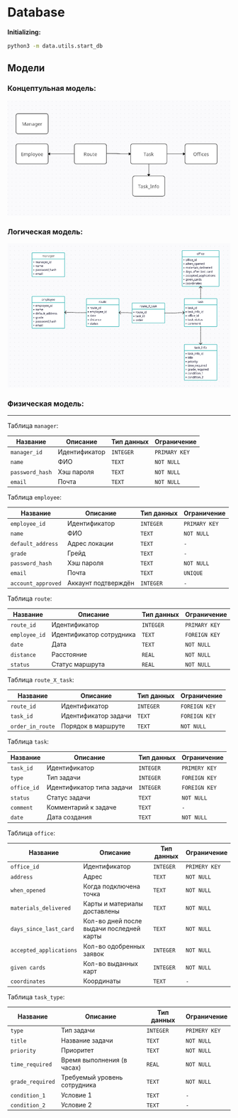 # Database


**Initializing:**
```bash
python3 -m data.utils.start_db
```


## Модели

### Концептульная модель:
![](docs/conceptual_model.png)

### Логическая модель:
![](docs/logical_model.png)

### Физическая модель:

---

Таблица `manager`:

| Название          | Описание           | Тип данных | Ограничение   |
|-------------------|--------------------|------------|---------------|
| `manager_id`      | Идентификатор      | `INTEGER`  | `PRIMARY KEY` |
| `name`            | ФИО                | `TEXT`     | `NOT NULL`    |
| `password_hash`   | Хэш пароля         | `TEXT`     | `NOT NULL`    |
| `email`           | Почта              | `TEXT`     | `NOT NULL`    |

Таблица `employee`:

| Название           | Описание            | Тип данных | Ограничение   |
|--------------------|---------------------|------------|---------------|
| `employee_id`      | Идентификатор       | `INTEGER`  | `PRIMARY KEY` |
| `name`             | ФИО                 | `TEXT`     | `NOT NULL`    |
| `default_address`  | Адрес локации       | `TEXT`     | `-`           |
| `grade`            | Грейд               | `TEXT`     | `-`           |
| `password_hash`    | Хэш пароля          | `TEXT`     | `NOT NULL`    |
| `email`            | Почта               | `TEXT`     | `UNIQUE`      |
| `account_approved` | Аккаунт подтверждён | `INTEGER`  | `-`           |

Таблица `route`:

| Название      | Описание                 | Тип данных | Ограничение    |
|---------------|--------------------------|------------|----------------|
| `route_id`    | Идентификатор            | `INTEGER`  | `PRIMARY KEY`  |
| `employee_id` | Идентификатор сотрудника | `TEXT`     | `FOREIGN KEY`  |
| `date`        | Дата                     | `TEXT`     | `NOT NULL`     |
| `distance`    | Расстояние               | `REAL`     | `NOT NULL`     |
| `status`      | Статус маршрута          | `REAL`     | `NOT NULL`     |

Таблица `route_X_task`:

| Название         | Описание             | Тип данных | Ограничение    |
|------------------|----------------------|------------|----------------|
| `route_id`       | Идентификатор        | `INTEGER`  | `FOREIGN KEY`  |
| `task_id`        | Идентификатор задачи | `TEXT`     | `FOREIGN KEY`  |
| `order_in_route` | Порядок в маршруте   | `TEXT`     | `NOT NULL`     |

Таблица `task`:

| Название    | Описание                  | Тип данных | Ограничение   |
|-------------|---------------------------|------------|---------------|
| `task_id`   | Идентификатор             | `INTEGER`  | `PRIMERY KEY` |
| `type`      | Тип задачи                | `INTEGER`  | `FOREIGN KEY` |
| `office_id` | Идентификатор типа задачи | `INTEGER`  | `FOREIGN KEY` |
| `status`    | Статус задачи             | `TEXT`     | `NOT NULL`    |
| `comment`   | Комментарий к задаче      | `TEXT`     | `-`           |
| `date`      | Дата создания             | `TEXT`     | `NOT NULL`    |

Таблица `office`:

| Название                | Описание                                 | Тип данных | Ограничение   |
|-------------------------|------------------------------------------|------------|---------------|
| `office_id`             | Идентификатор                            | `INTEGER`  | `PRIMERY KEY` |
| `address`               | Адрес                                    | `TEXT`     | `NOT NULL`    |
| `when_opened`           | Когда подключена точка                   | `TEXT`     | `NOT NULL`    |
| `materials_delivered`   | Карты и материалы доставлены             | `TEXT`     | `NOT NULL`    |
| `days_since_last_card`  | Кол-во дней после выдачи последней карты | `TEXT`     | `NOT NULL`    |
| `accepted_applications` | Кол-во одобренных заявок                 | `INTEGER`  | `NOT NULL`    |
| `given cards`           | Кол-во выданных карт                     | `INTEGER`  | `NOT NULL`    |
| `coordinates`           | Координаты                               | `TEXT`     | `-`           |

Таблица `task_type`:

| Название         | Описание                     | Тип данных | Ограничение   |
|------------------|------------------------------|------------|---------------|
| `type`           | Тип задачи                   | `INTEGER`  | `PRIMERY KEY` |
| `title`          | Название задачи              | `TEXT`     | `NOT NULL`    |
| `priority`       | Приоритет                    | `TEXT`     | `NOT NULL`    |
| `time_required`  | Время выполнения (в часах)   | `REAL`     | `NOT NULL`    |
| `grade_required` | Требуемый уровень сотрудника | `TEXT`     | `NOT NULL`    |
| `condition_1 `   | Условие 1                    | `TEXT`     | `-`           |
| `condition_2 `   | Условие 2                    | `TEXT`     | `-`           |
